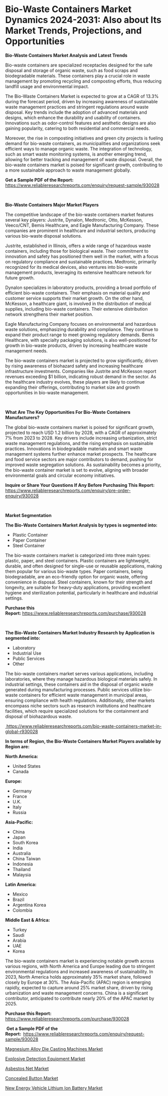 <p><h1>Bio-Waste Containers Market Dynamics 2024-2031: Also about Its Market Trends, Projections, and Opportunities</h1></p><p><strong>Bio-Waste Containers Market Analysis and Latest Trends</strong></p>
<p><p>Bio-waste containers are specialized receptacles designed for the safe disposal and storage of organic waste, such as food scraps and biodegradable materials. These containers play a crucial role in waste management by promoting recycling and composting efforts, thus reducing landfill usage and environmental impact. </p><p>The Bio-Waste Containers Market is expected to grow at a CAGR of 13.3% during the forecast period, driven by increasing awareness of sustainable waste management practices and stringent regulations around waste disposal. Key trends include the adoption of advanced materials and designs, which enhance the durability and usability of containers. Innovations such as odor-control features and aesthetic designs are also gaining popularity, catering to both residential and commercial needs.</p><p>Moreover, the rise in composting initiatives and green city projects is fueling demand for bio-waste containers, as municipalities and organizations seek efficient ways to manage organic waste. The integration of technology, such as smart waste monitoring systems, is another emerging trend, allowing for better tracking and management of waste disposal. Overall, the bio-waste containers market is poised for significant growth, contributing to a more sustainable approach to waste management globally.</p></p>
<p><strong>Get a Sample PDF of the Report:&nbsp;</strong> <a href="https://www.reliableresearchreports.com/enquiry/request-sample/930028?utm_campaign=31&utm_medium=2&utm_source=Github&utm_content=ia&utm_term=16112024&utm_id=bio-waste-containers">https://www.reliableresearchreports.com/enquiry/request-sample/930028</a></p>
<p>&nbsp;</p>
<p><strong>Bio-Waste Containers Major Market Players</strong></p>
<p><p>The competitive landscape of the bio-waste containers market features several key players: Justrite, Dynalon, Medtronic, Otto, McKesson, Veeco/CNT, Bemis Healthcare, and Eagle Manufacturing Company. These companies are prominent in healthcare and industrial sectors, producing various bio-waste disposal solutions.</p><p>Justrite, established in Illinois, offers a wide range of hazardous waste containers, including those for biological waste. Their commitment to innovation and safety has positioned them well in the market, with a focus on regulatory compliance and sustainable practices. Medtronic, primarily recognized for its medical devices, also ventures into bio-waste management products, leveraging its extensive healthcare network for future growth.</p><p>Dynalon specializes in laboratory products, providing a broad portfolio of efficient bio-waste containers. Their emphasis on material quality and customer service supports their market growth. On the other hand, McKesson, a healthcare giant, is involved in the distribution of medical supplies, including bio-waste containers. Their extensive distribution network strengthens their market position.</p><p>Eagle Manufacturing Company focuses on environmental and hazardous waste solutions, emphasizing durability and compliance. They continue to expand their product range to meet growing regulatory demands. Bemis Healthcare, with specialty packaging solutions, is also well-positioned for growth in bio-waste products, driven by increasing healthcare waste management needs.</p><p>The bio-waste containers market is projected to grow significantly, driven by rising awareness of biohazard safety and increasing healthcare infrastructure investments. Companies like Justrite and McKesson report revenues exceeding $1 billion, indicating robust demand in the sector. As the healthcare industry evolves, these players are likely to continue expanding their offerings, contributing to market size and growth opportunities in bio-waste management.</p></p>
<p>&nbsp;</p>
<p><strong>What Are The Key Opportunities For Bio-Waste Containers Manufacturers?</strong></p>
<p><p>The global bio-waste containers market is poised for significant growth, projected to reach USD 1.2 billion by 2028, with a CAGR of approximately 7% from 2023 to 2028. Key drivers include increasing urbanization, strict waste management regulations, and the rising emphasis on sustainable practices. Innovations in biodegradable materials and smart waste management systems further enhance market prospects. The healthcare and food service sectors are major contributors to demand, pushing for improved waste segregation solutions. As sustainability becomes a priority, the bio-waste container market is set to evolve, aligning with broader environmental goals and circular economy initiatives.</p></p>
<p><strong>Inquire or Share Your Questions If Any Before Purchasing This Report:</strong> <a href="https://www.reliableresearchreports.com/enquiry/pre-order-enquiry/930028?utm_campaign=31&utm_medium=2&utm_source=Github&utm_content=ia&utm_term=16112024&utm_id=bio-waste-containers">https://www.reliableresearchreports.com/enquiry/pre-order-enquiry/930028</a></p>
<p>&nbsp;</p>
<p><strong>Market Segmentation</strong></p>
<p><strong>The Bio-Waste Containers Market Analysis by types is segmented into:</strong></p>
<p><ul><li>Plastic Container</li><li>Paper Container</li><li>Steel Container</li></ul></p>
<p><p>The bio-waste containers market is categorized into three main types: plastic, paper, and steel containers. Plastic containers are lightweight, durable, and often designed for single-use or reusable applications, making them popular for various bio-waste types. Paper containers, being biodegradable, are an eco-friendly option for organic waste, offering convenience in disposal. Steel containers, known for their strength and longevity, are suitable for heavy-duty applications, providing excellent hygiene and sterilization potential, particularly in healthcare and industrial settings.</p></p>
<p><strong>Purchase this Report:&nbsp;</strong><a href="https://www.reliableresearchreports.com/purchase/930028?utm_campaign=31&utm_medium=2&utm_source=Github&utm_content=ia&utm_term=16112024&utm_id=bio-waste-containers">https://www.reliableresearchreports.com/purchase/930028</a></p>
<p>&nbsp;</p>
<p><strong>The Bio-Waste Containers Market Industry Research by Application is segmented into:</strong></p>
<p><ul><li>Laboratory</li><li>Industrial Use</li><li>Public Services</li><li>Other</li></ul></p>
<p><p>The bio-waste containers market serves various applications, including laboratories, where they manage hazardous biological materials safely. In industrial settings, these containers aid in the disposal of organic waste generated during manufacturing processes. Public services utilize bio-waste containers for efficient waste management in municipal areas, ensuring compliance with health regulations. Additionally, other markets encompass niche sectors such as research institutions and healthcare facilities, which require specialized solutions for the containment and disposal of biohazardous waste.</p></p>
<p><a href="https://www.reliableresearchreports.com/bio-waste-containers-market-in-global-r930028?utm_campaign=31&utm_medium=2&utm_source=Github&utm_content=ia&utm_term=16112024&utm_id=bio-waste-containers">&nbsp;https://www.reliableresearchreports.com/bio-waste-containers-market-in-global-r930028</a></p>
<p><strong>In terms of Region, the Bio-Waste Containers Market Players available by Region are:</strong></p>
<p>
    <p> <strong> North America: </strong>
        <ul>
            <li>United States</li>
            <li>Canada</li>
        </ul>
        </p> 
    <p> <strong> Europe: </strong>
        <ul>
            <li>Germany</li>
            <li>France</li>
            <li>U.K.</li>
            <li>Italy</li>
            <li>Russia</li>
        </ul>
        </p> 
    <p> <strong> Asia-Pacific: </strong>
        <ul>
            <li>China</li>
            <li>Japan</li>
            <li>South Korea</li>
            <li>India</li>
            <li>Australia</li>
            <li>China Taiwan</li>
            <li>Indonesia</li>
            <li>Thailand</li>
            <li>Malaysia</li>
        </ul>
        </p> 
    <p> <strong> Latin America: </strong>
        <ul>
            <li>Mexico</li>
            <li>Brazil</li>
            <li>Argentina Korea</li>
            <li>Colombia</li>
        </ul>
        </p> 
    <p> <strong> Middle East & Africa: </strong>
        <ul>
            <li>Turkey</li>
            <li>Saudi</li>
            <li>Arabia</li>
            <li>UAE</li>
            <li>Korea</li>
        </ul>
    </p>
    </p>
<p><p>The bio-waste containers market is experiencing notable growth across various regions, with North America and Europe leading due to stringent environmental regulations and increased awareness of sustainability. In 2023, North America holds approximately 35% market share, followed closely by Europe at 30%. The Asia-Pacific (APAC) region is emerging rapidly, expected to capture around 25% market share, driven by rising urbanization and waste management concerns. China is a significant contributor, anticipated to contribute nearly 20% of the APAC market by 2025.</p></p>
<p><strong>Purchase this Report: </strong><a href="https://www.reliableresearchreports.com/purchase/930028?utm_campaign=31&utm_medium=2&utm_source=Github&utm_content=ia&utm_term=16112024&utm_id=bio-waste-containers">https://www.reliableresearchreports.com/purchase/930028</a></p>
<p>&nbsp;<strong>Get a Sample PDF of the Report:&nbsp;&nbsp;</strong><a href="https://www.reliableresearchreports.com/enquiry/request-sample/930028?utm_campaign=31&utm_medium=2&utm_source=Github&utm_content=ia&utm_term=16112024&utm_id=bio-waste-containers">https://www.reliableresearchreports.com/enquiry/request-sample/930028</a></p>
<p><strong></strong></p>
<p><p><a href="https://github.com/BellAuer/Market-Research-Report-List-1/blob/main/magnesium-alloy-die-casting-machines-market.md?utm_campaign=31&utm_medium=2&utm_source=Github&utm_content=ia&utm_term=16112024&utm_id=bio-waste-containers">Magnesium Alloy Die Casting Machines Market</a></p><p><a href="https://www.linkedin.com/pulse/global-explosive-detection-equipment-128-cagr-forecast-2024-qepjf?utm_campaign=31&utm_medium=2&utm_source=Github&utm_content=ia&utm_term=16112024&utm_id=bio-waste-containers">Explosive Detection Equipment Market</a></p><p><a href="https://issuu.com/reportprime-2/docs/asbestos-net-market-size-2030.pptx_76220c908db06f?utm_campaign=31&utm_medium=2&utm_source=Github&utm_content=ia&utm_term=16112024&utm_id=bio-waste-containers">Asbestos Net Market</a></p><p><a href="https://issuu.com/reportprime-2/docs/concealed-button-market-size-2030.p_7421570f8febca?utm_campaign=31&utm_medium=2&utm_source=Github&utm_content=ia&utm_term=16112024&utm_id=bio-waste-containers">Concealed Button Market</a></p><p><a href="https://github.com/SamiaChowdhury801/Market-Research-Report-List-1/blob/main/new-energy-vehicle-lithium-ion-battery-market.md?utm_campaign=31&utm_medium=2&utm_source=Github&utm_content=ia&utm_term=16112024&utm_id=bio-waste-containers">New Energy Vehicle Lithium Ion Battery Market</a></p></p>